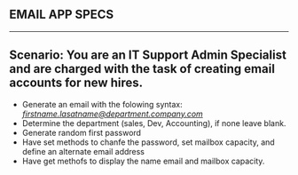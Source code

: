 ## EMAIL APP SPECS
___
Scenario: You are an IT Support Admin Specialist and are charged with the task of creating email accounts for new hires.
---


* Generate an email with the folowing syntax: *firstname.lasatname@department.company.com*
* Determine the department (sales, Dev, Accounting), if none leave blank.
* Generate random first password
* Have set methods to chanfe the password, set mailbox capacity, and define an alternate email address
* Have get methofs to display the name email and mailbox capacity.